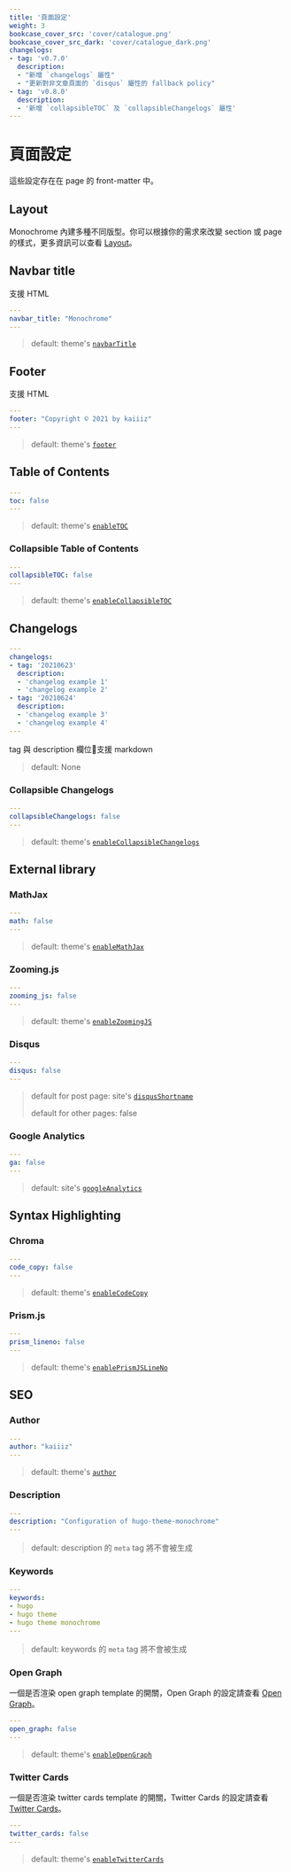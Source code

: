```yaml
---
title: '頁面設定'
weight: 3
bookcase_cover_src: 'cover/catalogue.png'
bookcase_cover_src_dark: 'cover/catalogue_dark.png'
changelogs:
- tag: 'v0.7.0'
  description:
  - "新增 `changelogs` 屬性"
  - "更新對非文章頁面的 `disqus` 屬性的 fallback policy"
- tag: 'v0.8.0'
  description:
  - '新增 `collapsibleTOC` 及 `collapsibleChangelogs` 屬性'
---
```


# 頁面設定

這些設定存在在 page 的 front-matter 中。

## Layout

Monochrome 內建多種不同版型。你可以根據你的需求來改變 section 或 page 的樣式，更多資訊可以查看 [Layout](/hugo-theme-monochrome/zh-tw/layouts)。

## Navbar title

支援 HTML

```yaml
---
navbar_title: "Monochrome"
---
```

> default: theme's [`navbarTitle`](/hugo-theme-monochrome/zh-tw/configuration/theme#navbar-title)

## Footer

支援 HTML

```yaml
---
footer: "Copyright © 2021 by kaiiiz"
---
```

> default: theme's [`footer`](/hugo-theme-monochrome/zh-tw/configuration/theme/#footer)

## Table of Contents

```yaml
---
toc: false
---
```

> default: theme's [`enableTOC`](/hugo-theme-monochrome/zh-tw/configuration/theme/#table-of-contents)

### Collapsible Table of Contents

```yaml
---
collapsibleTOC: false
---
```

> default: theme's [`enableCollapsibleTOC`](/hugo-theme-monochrome/configuration/theme/#collapsible-menu)

## Changelogs

```yaml
---
changelogs:
- tag: '20210623'
  description:
  - 'changelog example 1'
  - 'changelog example 2'
- tag: '20210624'
  description:
  - 'changelog example 3'
  - 'changelog example 4'
---
```

tag 與 description 欄位支援 markdown

> default: None

### Collapsible Changelogs

```yaml
---
collapsibleChangelogs: false
---
```

> default: theme's [`enableCollapsibleChangelogs`](/hugo-theme-monochrome/configuration/theme/#collapsible-menu)


## External library

### MathJax

```yaml
---
math: false
---
```

> default: theme's [`enableMathJax`](/hugo-theme-monochrome/zh-tw/configuration/theme/#mathjax)

### Zooming.js

```yaml
---
zooming_js: false
---
```

> default: theme's [`enableZoomingJS`](/hugo-theme-monochrome/zh-tw/configuration/theme/#zoomingjs)

### Disqus

```yaml
---
disqus: false
---
```

> default for post page: site's [`disqusShortname`](/hugo-theme-monochrome/zh-tw/configuration/site/#disqus)
> 
> default for other pages: false

### Google Analytics

```yaml
---
ga: false
---
```

> default: site's [`googleAnalytics`](/hugo-theme-monochrome/zh-tw/configuration/site/#google-analytics)

## Syntax Highlighting

### Chroma

```yaml
---
code_copy: false
---
```

> default: theme's [`enableCodeCopy`](/hugo-theme-monochrome/zh-tw/configuration/theme/#using-chroma-hugo-built-in)

### Prism.js

```yaml
---
prism_lineno: false
---
```

> default: theme's [`enablePrismJSLineNo`](/hugo-theme-monochrome/zh-tw/configuration/theme/#using-prismjs)

## SEO

### Author

```yaml
---
author: "kaiiiz"
---
```

> default: theme's [`author`](/hugo-theme-monochrome/zh-tw/configuration/theme/#author)

### Description

```yaml
---
description: "Configuration of hugo-theme-monochrome"
---
```

> default: description 的 `meta` tag 將不會被生成

### Keywords

```yaml
---
keywords:
- hugo
- hugo theme
- hugo theme monochrome
---
```

> default: keywords 的 `meta` tag 將不會被生成


### Open Graph

一個是否渲染 open graph template 的開關，Open Graph 的設定請查看 [Open Graph](https://gohugo.io/templates/internal#open-graph)。

```yaml
---
open_graph: false
---
```

> default: theme's [`enableOpenGraph`](/hugo-theme-monochrome/zh-tw/configuration/theme/#open-graph)

### Twitter Cards

一個是否渲染 twitter cards template 的開關，Twitter Cards 的設定請查看 [Twitter Cards](https://gohugo.io/templates/internal#twitter-cards)。

```yaml
---
twitter_cards: false
---
```

> default: theme's [`enableTwitterCards`](/hugo-theme-monochrome/zh-tw/configuration/theme/#twitter-cards)
